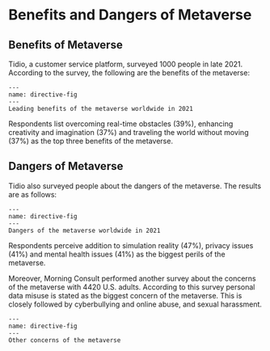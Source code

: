 # Benefits and Dangers of Metaverse

## Benefits of Metaverse

Tidio, a customer service platform, surveyed 1000 people in late 2021. According to the survey, the following are the benefits of the metaverse:
```{figure} ./../assets/metaverse_benefits.png
---
name: directive-fig
---
Leading benefits of the metaverse worldwide in 2021
```
Respondents list overcoming real-time obstacles (39%), enhancing creativity and imagination (37%) and traveling the world without moving (37%) as the top three benefits of the metaverse. 

## Dangers of Metaverse

Tidio also surveyed people about the dangers of the metaverse. The results are as follows:
```{figure} ./../assets/metaverse_dangers.png
---
name: directive-fig
---
Dangers of the metaverse worldwide in 2021
```
Respondents perceive addition to simulation reality (47%), privacy issues (41%) and mental health issues (41%) as the biggest perils of the metaverse.

Moreover, Morning Consult performed another survey about the concerns of the metaverse with 4420 U.S. adults. According to this survey personal data misuse is stated as the biggest concern of the metaverse. This is closely followed by cyberbullying and online abuse, and sexual harassment.
```{figure} ./../assets/metaverse_concerns.png
---
name: directive-fig
---
Other concerns of the metaverse
```
